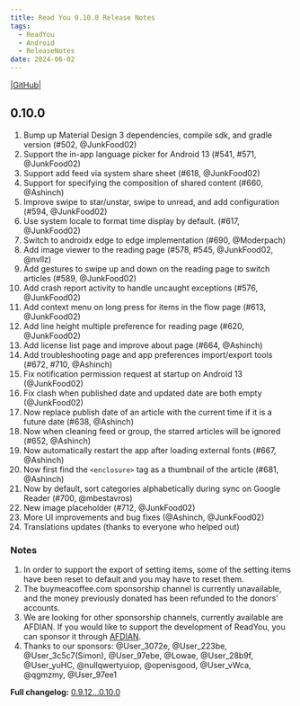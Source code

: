 ```yaml
---
title: Read You 0.10.0 Release Notes
tags:
  - ReadYou
  - Android
  - ReleaseNotes
date: 2024-06-02
---
```


|[GitHub](https://github.com/Ashinch/ReadYou/releases/tag/0.10.0)|

## 0.10.0

1. Bump up Material Design 3 dependencies, compile sdk, and gradle version (#502, @JunkFood02)
2. Support the in-app language picker for Android 13 (#541, #571, @JunkFood02)
3. Support add feed via system share sheet (#618, @JunkFood02)
4. Support for specifying the composition of shared content (#660, @Ashinch)
5. Improve swipe to star/unstar, swipe to unread, and add configuration (#594, @JunkFood02)
6. Use system locale to format time display by default. (#617, @JunkFood02)
7. Switch to androidx edge to edge implementation  (#690, @Moderpach)
8. Add image viewer to the reading page (#578, #545, @JunkFood02, @nvllz)
9. Add gestures to swipe up and down on the reading page to switch articles (#589, @JunkFood02)
10. Add crash report activity to handle uncaught exceptions (#576, @JunkFood02)
11. Add context menu on long press for items in the flow page (#613, @JunkFood02)
12. Add line height multiple preference for reading page (#620, @JunkFood02)
13. Add license list page and improve about page (#664, @Ashinch)
14. Add troubleshooting page and app preferences import/export tools (#672, #710, @Ashinch)
15. Fix notification permission request at startup on Android 13 (@JunkFood02)
16. Fix clash when published date and updated date are both empty (@JunkFood02)
17. Now replace publish date of an article with the current time if it is a future date (#638, @Ashinch)
18. Now when cleaning feed or group, the starred articles will be ignored (#652, @Ashinch)
19. Now automatically restart the app after loading external fonts (#667, @Ashinch)
20. Now first find the `<enclosure>` tag as a thumbnail of the article (#681, @Ashinch)
21. Now by default, sort categories alphabetically during sync on Google Reader (#700, @mbestavros)
22. New image placeholder (#712, @JunkFood02)
23. More UI improvements and bug fixes (@Ashinch, @JunkFood02)
24. Translations updates (thanks to everyone who helped out)

### Notes

1. In order to support the export of setting items, some of the setting items have been reset to default and you may have to reset them.
2. The buymeacoffee.com sponsorship channel is currently unavailable, and the money previously donated has been refunded to the donors' accounts.
3. We are looking for other sponsorship channels, currently available are AFDIAN. If you would like to support the development of ReadYou, you can sponsor it through [AFDIAN](https://afdian.net/a/ashinch).
4. Thanks to our sponsors: @User_3072e, @User_223be, @User_3c5c7(Simon), @User_97ebe, @Lowae, @User_28b9f, @User_yuHC, @nullqwertyuiop, @openisgood, @User_vWca, @qgmzmy, @User_97ee1

**Full changelog:** [0.9.12...0.10.0](https://github.com/Ashinch/ReadYou/compare/0.9.12...0.10.0)
